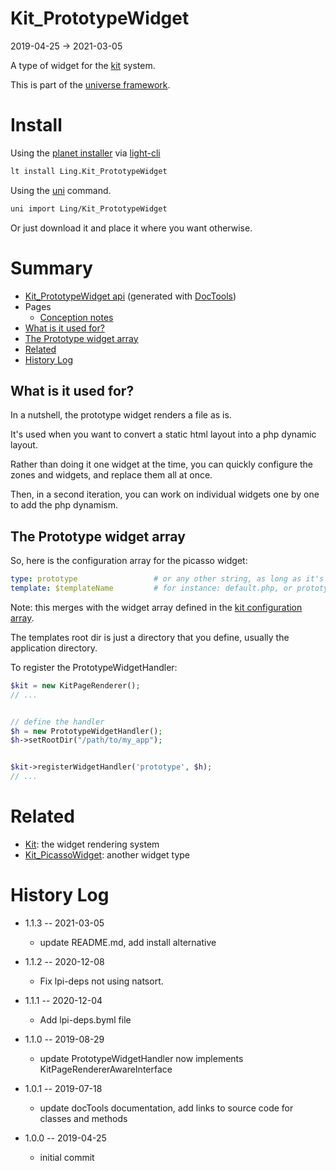 Kit_PrototypeWidget
===========
2019-04-25 -> 2021-03-05



A type of widget for the [kit](https://github.com/lingtalfi/Kit) system.




This is part of the [universe framework](https://github.com/karayabin/universe-snapshot).


Install
==========
Using the [planet installer](https://github.com/lingtalfi/Light_PlanetInstaller) via [light-cli](https://github.com/lingtalfi/Light_Cli)
```bash
lt install Ling.Kit_PrototypeWidget
```

Using the [uni](https://github.com/lingtalfi/universe-naive-importer) command.
```bash
uni import Ling/Kit_PrototypeWidget
```

Or just download it and place it where you want otherwise.






Summary
===========
- [Kit_PrototypeWidget api](https://github.com/lingtalfi/Kit_PrototypeWidget/blob/master/doc/api/Ling/Kit_PrototypeWidget.md) (generated with [DocTools](https://github.com/lingtalfi/DocTools))
- Pages
    - [Conception notes](https://github.com/lingtalfi/Kit_PrototypeWidget/blob/master/doc/pages/conception-notes.md)
- [What is it used for?](#what-is-it-used-for)
- [The Prototype widget array](#the-prototype-widget-array)
- [Related](#related)
- [History Log](#history-log)


What is it used for?
----------

In a nutshell, the prototype widget renders a file as is.
 
It's used when you want to convert a static html layout into a php dynamic layout.

Rather than doing it one widget at the time, you can quickly configure the zones and widgets, and replace them all at once.

Then, in a second iteration, you can work on individual widgets one by one to add the php dynamism.



 


The Prototype widget array
----------


So, here is the configuration array for the picasso widget:

```yaml 
type: prototype                 # or any other string, as long as it's registered to the KitPageRenderer instance
template: $templateName         # for instance: default.php, or prototype.php. This is the path to the template file, relative to the templates rootDir 
``` 


Note: this merges with the widget array defined in the [kit configuration array](https://github.com/lingtalfi/Kit#the-kit-configuration-array).


The templates root dir is just a directory that you define, usually the application directory.



To register the PrototypeWidgetHandler:


```php
$kit = new KitPageRenderer();
// ...


// define the handler
$h = new PrototypeWidgetHandler();
$h->setRootDir("/path/to/my_app");


$kit->registerWidgetHandler('prototype', $h);
// ...
```



Related
========

- [Kit](https://github.com/lingtalfi/Kit): the widget rendering system 
- [Kit_PicassoWidget](https://github.com/lingtalfi/Kit_PicassoWidget): another widget type 



History Log
=============

- 1.1.3 -- 2021-03-05

    - update README.md, add install alternative

- 1.1.2 -- 2020-12-08

    - Fix lpi-deps not using natsort.

- 1.1.1 -- 2020-12-04

    - Add lpi-deps.byml file

- 1.1.0 -- 2019-08-29

    - update PrototypeWidgetHandler now implements KitPageRendererAwareInterface
    
- 1.0.1 -- 2019-07-18

    - update docTools documentation, add links to source code for classes and methods
    
- 1.0.0 -- 2019-04-25

    - initial commit